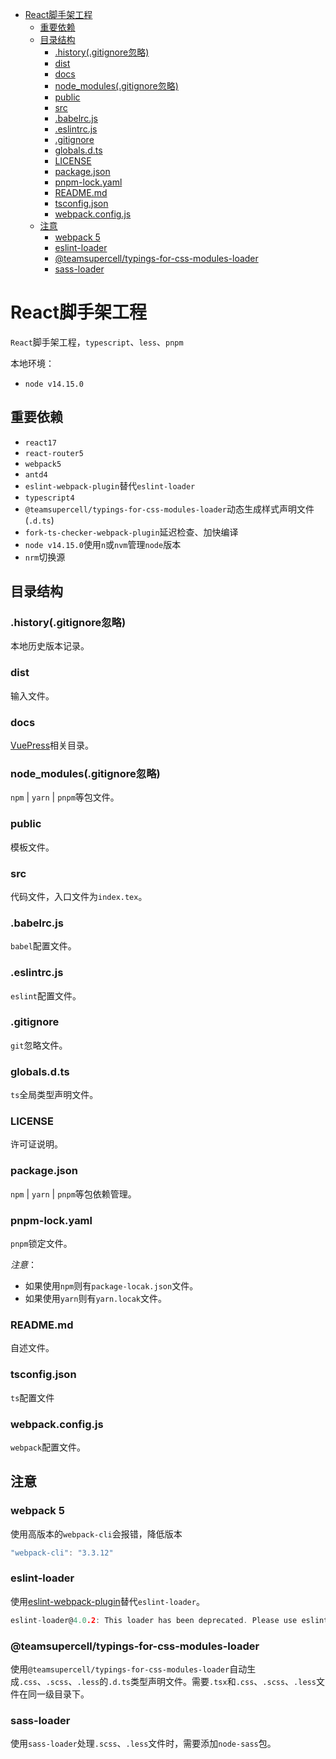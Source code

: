<!-- TOC -->

- [React脚手架工程](#react脚手架工程)
    - [重要依赖](#重要依赖)
    - [目录结构](#目录结构)
        - [.history(.gitignore忽略)](#historygitignore忽略)
        - [dist](#dist)
        - [docs](#docs)
        - [node_modules(.gitignore忽略)](#node_modulesgitignore忽略)
        - [public](#public)
        - [src](#src)
        - [.babelrc.js](#babelrcjs)
        - [.eslintrc.js](#eslintrcjs)
        - [.gitignore](#gitignore)
        - [globals.d.ts](#globalsdts)
        - [LICENSE](#license)
        - [package.json](#packagejson)
        - [pnpm-lock.yaml](#pnpm-lockyaml)
        - [README.md](#readmemd)
        - [tsconfig.json](#tsconfigjson)
        - [webpack.config.js](#webpackconfigjs)
    - [注意](#注意)
        - [webpack 5](#webpack-5)
        - [eslint-loader](#eslint-loader)
        - [@teamsupercell/typings-for-css-modules-loader](#teamsupercelltypings-for-css-modules-loader)
        - [sass-loader](#sass-loader)

<!-- /TOC -->
# React脚手架工程

`React`脚手架工程，`typescript`、`less`、`pnpm`

本地环境：

* `node v14.15.0`

## 重要依赖

* `react17`
* `react-router5`
* `webpack5`
* `antd4`
* `eslint-webpack-plugin`替代`eslint-loader`
* `typescript4`
* `@teamsupercell/typings-for-css-modules-loader`动态生成样式声明文件(`.d.ts`)
* `fork-ts-checker-webpack-plugin`延迟检查、加快编译
* `node v14.15.0`使用`n`或`nvm`管理`node`版本
* `nrm`切换源

## 目录结构

### .history(.gitignore忽略)

本地历史版本记录。

### dist

输入文件。
### docs

[VuePress](https://vuepress.vuejs.org/zh/guide/)相关目录。

### node_modules(.gitignore忽略)

`npm` | `yarn` | `pnpm`等包文件。

### public

模板文件。

### src

代码文件，入口文件为`index.tex`。

### .babelrc.js

`babel`配置文件。

### .eslintrc.js

`eslint`配置文件。

### .gitignore

`git`忽略文件。

### globals.d.ts

`ts`全局类型声明文件。
### LICENSE

许可证说明。

### package.json

`npm` | `yarn` | `pnpm`等包依赖管理。

### pnpm-lock.yaml

`pnpm`锁定文件。

*注意*：
* 如果使用`npm`则有`package-locak.json`文件。
* 如果使用`yarn`则有`yarn.locak`文件。

### README.md

自述文件。

### tsconfig.json

`ts`配置文件

### webpack.config.js

`webpack`配置文件。

## 注意

### webpack 5

使用高版本的`webpack-cli`会报错，降低版本
```c
"webpack-cli": "3.3.12"
```

### eslint-loader
使用[eslint-webpack-plugin](https://webpack.js.org/plugins/eslint-webpack-plugin/)替代`eslint-loader`。
```c
eslint-loader@4.0.2: This loader has been deprecated. Please use eslint-webpack-plugin
```

### @teamsupercell/typings-for-css-modules-loader

使用`@teamsupercell/typings-for-css-modules-loader`自动生成`.css`、`.scss`、`.less`的`.d.ts`类型声明文件。需要`.tsx`和`.css`、`.scss`、`.less`文件在同一级目录下。

### sass-loader

使用`sass-loader`处理`.scss`、`.less`文件时，需要添加`node-sass`包。